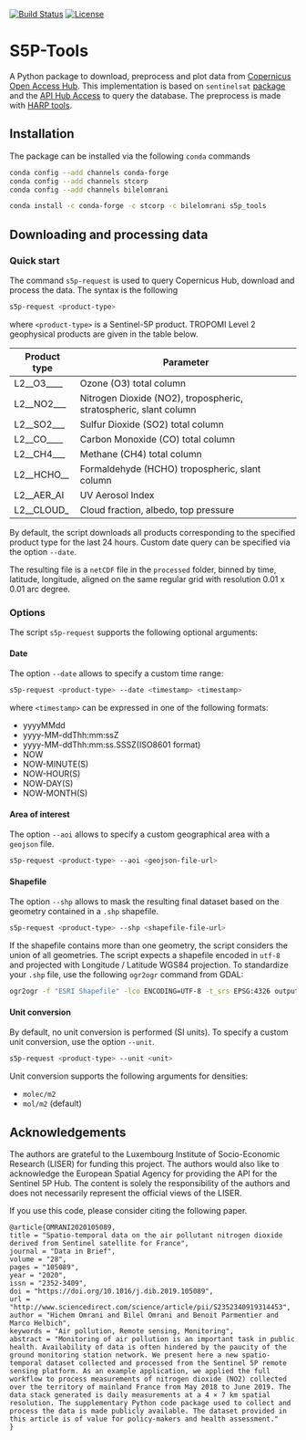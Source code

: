 [![Build Status](https://travis-ci.com/bilelomrani1/s5p_tools.svg?branch=master)](https://travis-ci.com/bilelomrani/s5p_tools)
[![License](https://img.shields.io/github/license/bilelomrani1/s5p-tools.svg)](https://img.shields.io/github/license/bilelomrani1/s5p-tools.svg)

S5P-Tools
=====================================

A Python package to download, preprocess and plot data from [Copernicus Open Access Hub](https://scihub.copernicus.eu). This implementation is based on `sentinelsat` [package](https://github.com/sentinelsat/sentinelsat) and the [API Hub Access](https://scihub.copernicus.eu/twiki/do/view/SciHubWebPortal/APIHubDescription) to query the database. The preprocess is made with [HARP tools](https://cdn.rawgit.com/stcorp/harp/master/doc/html/harpconvert.html).

## Installation

The package can be installed via the following `conda` commands

```bash
conda config --add channels conda-forge
conda config --add channels stcorp
conda config --add channels bilelomrani

conda install -c conda-forge -c stcorp -c bilelomrani s5p_tools
```

## Downloading and processing data

### Quick start

The command `s5p-request` is used to query Copernicus Hub, download and process the data. The syntax is the following

```bash
s5p-request <product-type>
```
where `<product-type>` is a Sentinel-5P product. TROPOMI Level 2 geophysical products are given in the table below.

| Product type          | Parameter                                                         |
|-----------------------|-------------------------------------------------------------------|
| L2__O3____            | Ozone (O3) total column                                           |
| L2__NO2___            | Nitrogen Dioxide (NO2), tropospheric, stratospheric, slant column |
| L2__SO2___            | Sulfur Dioxide (SO2) total column                                 |
| L2__CO____            | Carbon Monoxide (CO) total column                                 |
| L2__CH4___            | Methane (CH4) total column                                        |
| L2__HCHO__            | Formaldehyde (HCHO) tropospheric, slant column                    |
| L2__AER_AI            | UV Aerosol Index                                                  |
| L2__CLOUD_            | Cloud fraction, albedo, top pressure                              |

By default, the script downloads all products corresponding to the specified product type for the last 24 hours. Custom date query can be specified via the option `--date`.

The resulting file is a `netCDF` file in the `processed` folder, binned by time, latitude, longitude, aligned on the same regular grid with resolution 0.01 x 0.01 arc degree.

### Options

The script `s5p-request` supports the following optional arguments:

#### Date

The option `--date` allows to specify a custom time range:

```bash
s5p-request <product-type> --date <timestamp> <timestamp>
```
where `<timestamp>` can be expressed in one of the following formats:
  - yyyyMMdd
  - yyyy-MM-ddThh:mm:ssZ
  - yyyy-MM-ddThh:mm:ss.SSSZ(ISO8601 format)
  - NOW
  - NOW-<n>MINUTE(S)
  - NOW-<n>HOUR(S)
  - NOW-<n>DAY(S)
  - NOW-<n>MONTH(S)

#### Area of interest

The option `--aoi` allows to specify a custom geographical area with a `geojson` file.

```bash
s5p-request <product-type> --aoi <geojson-file-url>
```

#### Shapefile

The option `--shp` allows to mask the resulting final dataset based on the geometry contained in a `.shp` shapefile.

```bash
s5p-request <product-type> --shp <shapefile-file-url>
```

If the shapefile contains more than one geometry, the script considers the union of all geometries. The script expects a shapefile encoded in `utf-8` and projected with Longitude / Latitude WGS84 projection. To standardize your `.shp` file, use the following `ogr2ogr` command from GDAL:

```bash
ogr2ogr -f "ESRI Shapefile" -lco ENCODING=UTF-8 -t_srs EPSG:4326 output.shp input.shp
```

#### Unit conversion

By default, no unit conversion is performed (SI units). To specify a custom unit conversion, use the option `--unit`.

```bash
s5p-request <product-type> --unit <unit>
```

Unit conversion supports the following arguments for densities:
- `molec/m2`
- `mol/m2` (default)

## Acknowledgements

The authors are grateful to the Luxembourg Institute of Socio-Economic Research (LISER) for funding this project. The authors would also like to acknowledge the European Spatial Agency for providing the API for the Sentinel 5P Hub. The content is solely the responsibility of the authors and does not necessarily represent the official views of the LISER.

If you use this code, please consider citing the following paper.

```
@article{OMRANI2020105089,
title = "Spatio-temporal data on the air pollutant nitrogen dioxide derived from Sentinel satellite for France",
journal = "Data in Brief",
volume = "28",
pages = "105089",
year = "2020",
issn = "2352-3409",
doi = "https://doi.org/10.1016/j.dib.2019.105089",
url = "http://www.sciencedirect.com/science/article/pii/S2352340919314453",
author = "Hichem Omrani and Bilel Omrani and Benoit Parmentier and Marco Helbich",
keywords = "Air pollution, Remote sensing, Monitoring",
abstract = "Monitoring of air pollution is an important task in public health. Availability of data is often hindered by the paucity of the ground monitoring station network. We present here a new spatio-temporal dataset collected and processed from the Sentinel 5P remote sensing platform. As an example application, we applied the full workflow to process measurements of nitrogen dioxide (NO2) collected over the territory of mainland France from May 2018 to June 2019. The data stack generated is daily measurements at a 4 × 7 km spatial resolution. The supplementary Python code package used to collect and process the data is made publicly available. The dataset provided in this article is of value for policy-makers and health assessment."
}
```
